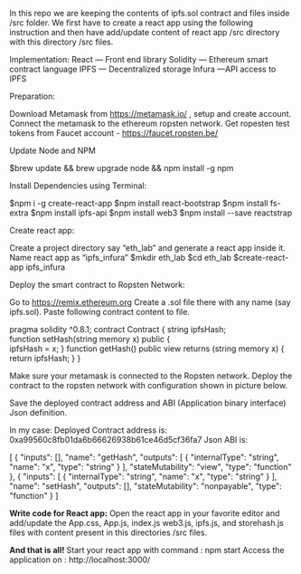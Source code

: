 In this repo we are keeping the contents of ipfs.sol contract and files inside /src folder. We first have to create a react app using the following instruction and then have add/update content of react app /src directory with this directory /src files.

Implementation:
React — Front end library
Solidity — Ethereum smart contract language
IPFS — Decentralized storage
Infura —API access to IPFS



Preparation: 

Download Metamask from https://metamask.io/ , setup and create account. Connect the metamask to the ethereum ropsten network.
Get ropesten test tokens from Faucet account - https://faucet.ropsten.be/ 

Update Node and NPM

$brew update && brew upgrade node && npm install -g npm

Install Dependencies using Terminal:

$npm i -g create-react-app
$npm install react-bootstrap
$npm install fs-extra
$npm install ipfs-api
$npm install web3
$npm install --save reactstrap

Create react app: 

Create a project directory say “eth_lab” and generate a react app inside it. Name react app as “ipfs_infura”
$mkdir eth_lab
$cd eth_lab
$create-react-app ipfs_infura

Deploy the smart contract to Ropsten Network:

Go to https://remix.ethereum.org
Create a .sol file there with any name (say ipfs.sol). Paste following contract content to file.

pragma solidity ^0.8.1;
contract Contract { 
string ipfsHash;  
function setHash(string memory x) 
public {   
 ipfsHash = x;
} 
function getHash() 
public view returns (string memory x) 
{   
return ipfsHash; 
}
}

Make sure your metamask is connected to the Ropsten network.
Deploy the contract to the ropsten network with configuration shown in picture below.



Save the deployed contract address and ABI (Application binary interface) Json definition.

In my case:
Deployed Contract address is: 0xa99560c8fb01da6b66626938b61ce46d5cf36fa7
Json ABI is: 


[    {
        "inputs": [],
        "name": "getHash",
        "outputs": [
            {
                "internalType": "string",
                "name": "x",
                "type": "string"
            }
        ],
        "stateMutability": "view",
        "type": "function"
    },
    {
        "inputs": [
            {
                "internalType": "string",
                "name": "x",
                "type": "string"
            }
        ],
        "name": "setHash",
        "outputs": [],
        "stateMutability": "nonpayable",
        "type": "function"
    }
]

**Write code for React app:**
Open the react app in your favorite editor and add/update the App.css, App.js, index.js web3.js, ipfs.js, and storehash.js files with content present in this directories /src files.

**And that is all!**
Start your react app with command : npm start
Access the application on : http://localhost:3000/ 
